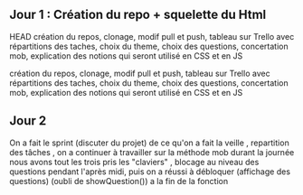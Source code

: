 ## Jour 1 : Création du repo + squelette du Html
HEAD
création du repos, clonage, modif pull et push, tableau sur Trello avec répartitions des taches, choix du theme, 
choix des questions, concertation mob, explication des notions qui seront utilisé en CSS et en JS

création du repos, clonage, modif pull et push, tableau sur Trello avec répartitions des taches, choix du theme, choix des questions, concertation mob, explication des notions qui seront utilisé en CSS et en JS

## Jour 2 
On a fait le sprint (discuter du projet) de ce qu'on a fait la veille , repartition des tâches , on a continuer à travailler sur la méthode mob durant la journée nous avons tout les trois pris les "claviers" , blocage au niveau des questions pendant l'après midi, puis on a réussi à débloquer (affichage des questions) (oubli de showQuestion()) a la fin de la fonction

